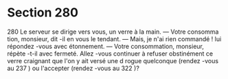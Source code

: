 # Section 280

280
Le serveur se dirige vers vous, un verre à la main.
— Votre consomma tion, monsieur, dit -il en vous le tendant.
— Mais, je n'ai rien commandé ! lui répondez -vous avec
étonnement.
— Votre consommation, monsieur, répète -t-il avec fermeté.
Allez -vous continuer à refuser obstinément ce verre craignant
que l'on y ait versé une d rogue quelconque (rendez -vous au 237 )
ou l'accepter (rendez -vous au 322 )?